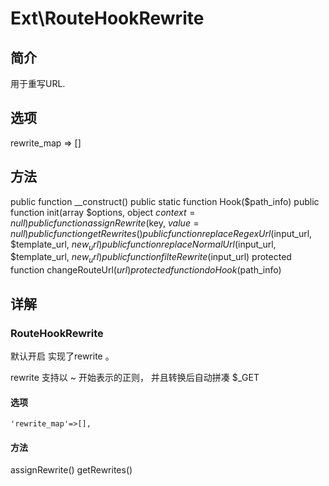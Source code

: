 # Ext\RouteHookRewrite

## 简介
用于重写URL.

## 选项
rewrite_map => []
## 方法
public function __construct()
public static function Hook($path_info)
public function init(array $options, object $context = null)
public function assignRewrite($key, $value = null)
public function getRewrites()
public function replaceRegexUrl($input_url, $template_url, $new_url)
public function replaceNormalUrl($input_url, $template_url, $new_url)
public function filteRewrite($input_url)
protected function changeRouteUrl($url)
protected function doHook($path_info)

## 详解

### RouteHookRewrite
默认开启 实现了rewrite 。

rewrite 支持以 ~ 开始表示的正则， 并且转换后自动拼凑 $_GET
#### 选项
    'rewrite_map'=>[],
#### 方法
assignRewrite()
getRewrites()


